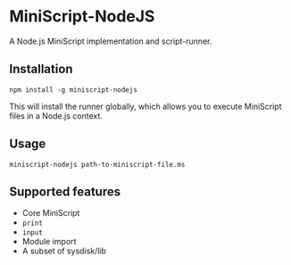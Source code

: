 # MiniScript-NodeJS

A Node.js MiniScript implementation and script-runner.

## Installation

```
npm install -g miniscript-nodejs
```

This will install the runner globally, which allows you to execute
MiniScript files in a Node.js context.

## Usage

```
miniscript-nodejs path-to-miniscript-file.ms
```

## Supported features

* Core MiniScript
* `print`
* `input`
* Module import
* A subset of sysdisk/lib
